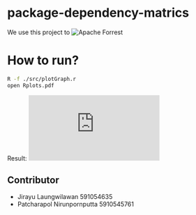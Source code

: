 # package-dependency-matrics

We use this project to ![Apache Forrest](https://forrest.apache.org/)

# How to run?

```sh
R -f ./src/plotGraph.r
open Rplots.pdf
```

Result:
![alt text](https://github.com/JirayuL/package-dependency-matrics/blob/master/src/Rplots.pdf)

## Contributor

- Jirayu Laungwilawan 591054635
- Patcharapol Nirunpornputta 5910545761
